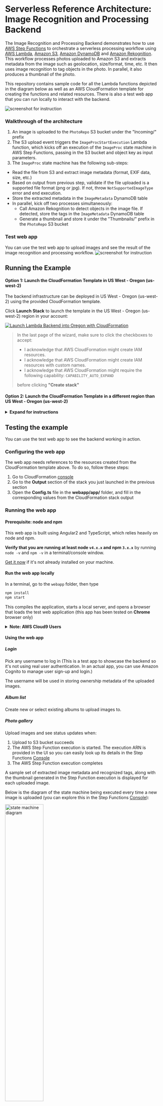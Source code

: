 # Serverless Reference Architecture: Image Recognition and Processing Backend

The Image Recognition and Processing Backend demonstrates how to use [AWS Step Functions](https://aws.amazon.com/step-functions/) to orchestrate a serverless processing workflow using [AWS Lambda](http://aws.amazon.com/lambda/), [Amazon S3](http://aws.amazon.com/s3/), [Amazon DynamoDB](http://aws.amazon.com/dynamodb/) and [Amazon Rekognition](https://aws.amazon.com/rekognition/). This workflow processes photos uploaded to Amazon S3 and extracts metadata from the image such as geolocation, size/format, time, etc. It then uses image recognition to tag objects in the photo. In parallel, it also produces a thumbnail of the photo.

This repository contains sample code for all the Lambda functions depicted in the diagram below as well as an AWS CloudFormation template for creating the functions and related resources. There is also a test web app that you can run locally to interact with the backend.

![screenshot for instruction](images/photo-processing-backend-diagram.png)

### Walkthrough of the architecture
1. An image is uploaded to the `PhotoRepo` S3 bucket under the "Incoming/" prefix
2. The S3 upload event triggers the `ImageProcStartExecution` Lambda function, which kicks off an execution of the `ImageProc` state machine in AWS Step Functions, passing in the S3 bucket and object key as input parameters.
3. The `ImageProc` state machine has the following sub-steps:
  * Read the file from S3 and extract image metadata (format, EXIF data, size, etc.)
  * Based on output from previous step, validate if the file uploaded is a supported file format (png or jpg). If not, throw `NotSupportedImageType` error and end execution.
  * Store the extracted metadata in the `ImageMetadata` DynamoDB table
  * In parallel, kick off two processes simultaneously: 
     * Call Amazon Rekognition to detect objects in the image file. If detected, store the tags in the `ImageMetadata` DynamoDB table
     * Generate a thumbnail and store it under the "Thumbnails/" prefix in the `PhotoRepo` S3 bucket 

### Test web app
You can use the test web app to upload images and see the result of the image recognition and processing workflow. 
![screenshot for instruction](images/app-screenshot.png)



## Running the Example
 
#### Option 1: Launch the CloudFormation Template in US West - Oregon (us-west-2) 
The backend infrastructure can be deployed in US West - Oregon (us-west-2) using the provided CloudFormation template.

Click **Launch Stack** to launch the template in the US West - Oregon (us-west-2) region in your account:

[![Launch Lambda Backend into Oregon with CloudFormation](http://docs.aws.amazon.com/AWSCloudFormation/latest/UserGuide/images/cloudformation-launch-stack-button.png)](https://console.aws.amazon.com/cloudformation/home?region=us-west-2#/stacks/new?stackName=photo-sharing-backend&templateURL=https://s3-us-west-2.amazonaws.com/media-sharing-refarch/cloudformation/image-processing-v3-node12.output.yaml)

> In the last page of the wizard, make sure to click the checkboxes to accept:
> 
> * I acknowledge that AWS CloudFormation might create IAM resources.
> * I acknowledge that AWS CloudFormation might create IAM resources with custom names.
> * I acknowledge that AWS CloudFormation might require the following capability: `CAPABILITY_AUTO_EXPAND`
> 
> before clicking **"Create stack"**


#### Option 2: Launch the CloudFormation Template in a different region than US West - Oregon (us-west-2) 

<details>
<summary><strong> Expand for instructions </strong></summary><p>


If you would like to deploy the template to a different region (must be a region that supports **Amazon Rekognition** and **AWS Step Functions**, e.g. US East (N.Virginia) or EU (Ireland), you need a S3 bucket in the target region, and then package the Lambda functions into that S3 bucket by using the `aws cloudformation package` utility.

First, In the terminal,  go to the `lambda-functions` folder. Then prepare npm dependencies for the following Lambda functions:

```bash
cd lambda-functions
cd create-s3-event-trigger-helper && npm install && cd ../thumbnail  && npm install && cd ../extract-image-metadata && npm install && cd ..
```

Set environment variables for later commands to use:

```bash
REGION=[YOUR_TARGET_REGION]
S3BUCKET=[REPLACE_WITH_YOUR_BUCKET]
```

Then go to the `cloudformation` folder and use the `aws cloudformation package` utility

```bash
cd ../cloudformation

python inject_state_machine_cfn.py -s state-machine.json -c image-processing.serverless.yaml -o image-processing.complete.yaml

aws cloudformation package --region $REGION --s3-bucket $S3BUCKET --template image-processing.complete.yaml --output-template-file image-processing.output.yaml
```
Last, deploy the stack with the resulting yaml (`image-processing.output.yaml `) through the CloudFormation Console or command line:

```bash
aws cloudformation deploy --region $REGION --template-file image-processing.output.yaml --stack-name photo-sharing-backend --capabilities CAPABILITY_IAM
```

</details>


## Testing the example
You can use the test web app to see the backend working in action. 

### Configuring the web app
The web app needs references to the resources created from the CloudFormation template above. To do so, follow these steps:

1. Go to CloudFormation [console](https://console.aws.amazon.com/cloudformation/home)
2. Go to the **Output** section of the stack you just launched in the previous section
3. Open the **Config.ts** file in the **webapp/app/** folder, and fill in the corresponding values from the CloudFormation stack output

### Running the web app

#### Prerequisite: node and npm
This web app is built using Angular2 and TypeScript, which relies heavily on node and npm.

**Verify that you are running at least node `v4.x.x` and npm `3.x.x`**
by running `node -v` and `npm -v` in a terminal/console window.
    
<a href="https://docs.npmjs.com/getting-started/installing-node" target="_blank" title="Installing Node.js and updating npm">
Get it now</a> if it's not already installed on your machine.

#### Run the web app locally
In a terminal, go to the `webapp` folder, then type

```bash
npm install
npm start
```
This compiles the application, starts a local server, and opens a browser that loads the test web application (this app has been tested on **Chrome** browser only) 
 

<details>
<summary><strong> Note: AWS Cloud9 Users </strong></summary><p>
If you're running the local web app via AWS Cloud9, due to [limitations on exposed ports for previewing an application](https://docs.aws.amazon.com/cloud9/latest/user-guide/app-preview.html#app-preview-preview-app),
you'll have to change the port the application starts on and disable the Browsersync UI that is bundled with `lite-server`. 

1. Create `bs-config.json` in `/webapp/`. (Same directory as `tsconfig.json`)
2. Paste the following and save: 
```
{
  "port": 8080,
  "ui": false
}
```

Then proceed as usual with `npm start`. This will ensure our web app runs on port `8080` instead of the default
`3000` and be exposed to the Preview functionality on AWS Cloud9. 

</details>
 
 
#### Using the web app
##### Login
Pick any username to log in (This is a test app to showcase the backend so it's not using real user authentication. In an actual app, you can use Amazon Cognito to manage user sign-up and login.)

The username will be used in storing ownership metadata of the uploaded images.

##### Album list
Create new or select existing albums to upload images to.

##### Photo gallery
Upload images and see status updates when:

1. Upload to S3 bucket succeeds
2. The AWS Step Function execution is started. The execution ARN is provided in the UI so you can easily look up its details in the Step Functions [Console](https://console.aws.amazon.com/states/home) 
3. The AWS Step Function execution completes

A sample set of extracted image metadata and recognized tags, along with the thumbnail generated in the Step Function execution is displayed for each uploaded image.

Below is the diagram of the state machine being executed every time a new image is uploaded (you can explore this in the Step Functions [Console](https://console.aws.amazon.com/states/home)):

<img src="images/step-function-execution.png" alt="state machine diagram" width="50%">

## Cleaning Up the Application Resources

To remove all resources created by this example, do the following:

1. Delete all objects from the S3 bucket created by the CloudFormation stack.
1. Delete the CloudFormation stack.
1. Delete the CloudWatch log groups associated with each Lambda function created by the CloudFormation stack.

## CloudFormation template resources

The following sections explain all of the resources created by the CloudFormation template provided with this example.

### Storage

- **PhotoRepoS3Bucket** - An S3 bucket that stores the incoming uploaded images and resized thumbnails
- **AlbumMetadataDDBTable** - A DynamoDB table that stores information about albums (owner, creation dates, etc.)
- **ImageMetadataDDBTable** - A DynamoDB table that stores metadata about each image uploaded to the system (size, extracted GPS coordinates, tags detected by [Amazon Rekognition](https://aws.amazon.com/rekognition/), etc.) 

### Image recognition and processing state machine
- **ImageProcStateMachine** - An Step Functions state machine that orchestrates the multi-step image processing workflow
- **ExtractImageMetadataFunction** - A Lambda function that uses the GraphicsMagick library to extract metadata from the uploaded image (format, size, EXIF info, etc.)
- **StoreImageMetadataFunction** - A Lambda function that stores the extracted metadata into `ImageMetadataDDBTable`
- **RekognitionFunction** - A Lambda function that invokes the Amazon Rekognition API to detect labels in the uploaded image
- **StoreRekognizedTagsFunction** - A Lambda function that stores the labels detected by Amazon Rekognition into the `ImageMetadataDDBTable`
- **GenerateThumbnailFunction** - A Lambda function that generates a thumbnail for the uploaded images

### S3 Upload event trigger
- **ImageProcStartExecutionFunction** - A Lambda function that kicks off the `ImageProcStateMachine` every time a new object is uploaded into S3 bucket under "Incoming/" prefix
- **CreateS3EventTriggerFunction** - A Lambda function that the CloudFormation template calls to create the S3 event trigger to invoke  **ImageProcStartExecutionFunction** as a custom resource

### Resources for the test web app
- **DescribeExecutionFunction** - A Lambda function that queries the AWS Step Functions service on the status of a given execution 
- **TestClientIdentityPool** - A Cognito Identity Pool used by the test web app to sign API requests to query the metadata DynamoDB tables and Step Functions execution status, and read/write from the `PhotoRepoS3Bucket`

### IAM roles
> This CloudFormation template chose not to create one IAM role for each Lambda function and consolidated them, simply to reduce the number of IAM roles it takes up in your account. When developing your application, you might instead create individual IAM roles for each Lambda function to follow the Least Privilege principle. 

- **BackendProcessingLambdaRole** - An IAM role assumed by Lambda functions that make up the `ImageProcStateMachine` and the `ImageProcStartExecutionFunction` which kicks off the state machine execution. This role provides logging permissions and access to read/write the `PhotoRepoS3Bucket`, the `ImageMetadataDDBTable`, call the `DetectLabels` Amazon Rekognition API and start state machine execution in Step Functions. 
- **CustomResourceHelperRole** -  An IAM role the Lambda functions that are used by  `CreateS3EventTriggerFunction` for creating custom resources in the CloudFormation template
- **StateMachineRole** - An IAM role assumed by the `ImageProcStateMachine` during execution. It has permission to invoke Lambda functions. 
- **DescribeExecutionFunctionRole**  - An IAM role assumed by `DescribeExecutionFunction`. It has permission to `DescribeExecution` API in Step Functions.
- **TestClientIAMRole** - An IAM role assumed by the `TestClientIdentityPool` Cognito Identity pool

## License

This reference architecture sample is licensed under Apache 2.0.

 
